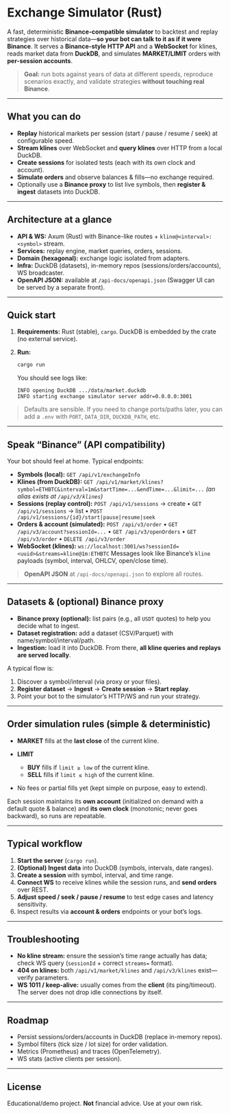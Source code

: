 # Exchange Simulator (Rust)

A fast, deterministic **Binance-compatible simulator** to backtest and replay strategies over historical data—**so your bot can talk to it as if it were Binance**.
It serves a **Binance-style HTTP API** and a **WebSocket** for klines, reads market data from **DuckDB**, and simulates **MARKET/LIMIT** orders with **per-session accounts**.

> **Goal:** run bots against years of data at different speeds, reproduce scenarios exactly, and validate strategies **without touching real Binance**.

---

## What you can do

* **Replay** historical markets per session (start / pause / resume / seek) at configurable speed.
* **Stream klines** over WebSocket and **query klines** over HTTP from a local DuckDB.
* **Create sessions** for isolated tests (each with its own clock and account).
* **Simulate orders** and observe balances & fills—no exchange required.
* Optionally use a **Binance proxy** to list live symbols, then **register & ingest** datasets into DuckDB.

---

## Architecture at a glance

* **API & WS:** Axum (Rust) with Binance-like routes + `kline@<interval>:<symbol>` stream.
* **Services:** replay engine, market queries, orders, sessions.
* **Domain (hexagonal):** exchange logic isolated from adapters.
* **Infra:** DuckDB (datasets), in-memory repos (sessions/orders/accounts), WS broadcaster.
* **OpenAPI JSON:** available at `/api-docs/openapi.json` (Swagger UI can be served by a separate front).

---

## Quick start

1. **Requirements:** Rust (stable), `cargo`. DuckDB is embedded by the crate (no external service).
2. **Run:**

   ```bash
   cargo run
   ```

   You should see logs like:

   ```
   INFO opening DuckDB .../data/market.duckdb
   INFO starting exchange simulator server addr=0.0.0.0:3001
   ```

> Defaults are sensible. If you need to change ports/paths later, you can add a `.env` with `PORT`, `DATA_DIR`, `DUCKDB_PATH`, etc.

---

## Speak “Binance” (API compatibility)

Your bot should feel at home. Typical endpoints:

* **Symbols (local):**
  `GET /api/v1/exchangeInfo`
* **Klines (from DuckDB):**
  `GET /api/v1/market/klines?symbol=ETHBTC&interval=1m&startTime=...&endTime=...&limit=...`
  *(an alias exists at `/api/v3/klines`)*
* **Sessions (replay control):**
  `POST /api/v1/sessions` → create • `GET /api/v1/sessions` → list •
  `POST /api/v1/sessions/{id}/start|pause|resume|seek`
* **Orders & account (simulated):**
  `POST /api/v3/order` • `GET /api/v3/account?sessionId=...` • `GET /api/v3/openOrders` • `GET /api/v3/order` • `DELETE /api/v3/order`
* **WebSocket (klines):**
  `ws://localhost:3001/ws?sessionId=<uuid>&streams=kline@1m:ETHBTC`
  Messages look like Binance’s `kline` payloads (symbol, interval, OHLCV, open/close time).

> **OpenAPI JSON** at `/api-docs/openapi.json` to explore all routes.

---

## Datasets & (optional) Binance proxy

* **Binance proxy (optional):** list pairs (e.g., all `USDT` quotes) to help you decide what to ingest.
* **Dataset registration:** add a dataset (CSV/Parquet) with name/symbol/interval/path.
* **Ingestion:** load it into DuckDB. From there, **all kline queries and replays are served locally**.

A typical flow is:

1. Discover a symbol/interval (via proxy or your files).
2. **Register dataset** → **Ingest** → **Create session** → **Start replay**.
3. Point your bot to the simulator’s HTTP/WS and run your strategy.

---

## Order simulation rules (simple & deterministic)

* **MARKET** fills at the **last close** of the current kline.
* **LIMIT**

  * **BUY** fills if `limit ≥ low` of the current kline.
  * **SELL** fills if `limit ≤ high` of the current kline.
* No fees or partial fills yet (kept simple on purpose, easy to extend).

Each session maintains its **own account** (initialized on demand with a default quote & balance) and **its own clock** (monotonic; never goes backward), so runs are repeatable.

---

## Typical workflow

1. **Start the server** (`cargo run`).
2. **(Optional) Ingest data** into DuckDB (symbols, intervals, date ranges).
3. **Create a session** with symbol, interval, and time range.
4. **Connect WS** to receive klines while the session runs, and **send orders** over REST.
5. **Adjust speed / seek / pause / resume** to test edge cases and latency sensitivity.
6. Inspect results via **account & orders** endpoints or your bot’s logs.

---

## Troubleshooting

* **No kline stream:** ensure the session’s time range actually has data; check WS query (`sessionId` + correct `streams=` format).
* **404 on klines:** both `/api/v1/market/klines` and `/api/v3/klines` exist—verify parameters.
* **WS 1011 / keep-alive:** usually comes from the **client** (its ping/timeout). The server does not drop idle connections by itself.

---

## Roadmap

* Persist sessions/orders/accounts in DuckDB (replace in-memory repos).
* Symbol filters (tick size / lot size) for order validation.
* Metrics (Prometheus) and traces (OpenTelemetry).
* WS stats (active clients per session).

---

## License

Educational/demo project. **Not** financial advice. Use at your own risk.

